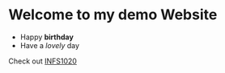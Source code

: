 # Welcome to my demo Website

- Happy **birthday**
- Have a *lovely* day

Check out [INFS1020](https://www.sydney.edu.au/courses/units-of-study/2021/infs/infs1020.html)


